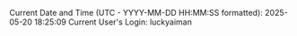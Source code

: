 Current Date and Time (UTC - YYYY-MM-DD HH:MM:SS formatted): 2025-05-20 18:25:09
Current User's Login: luckyaiman
